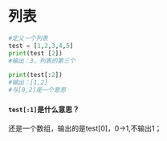 # 列表

```python
#定义一个列表
test = [1,2,3,4,5]
print(test [2])
#输出：3，列表的第三个

print(test[:2])
#输出：[1,2]
#与[0,2]是一个意思


```

#### `test[:1]`是什么意思？

还是一个数组，输出的是test\[0]，0->1,不输出1；

